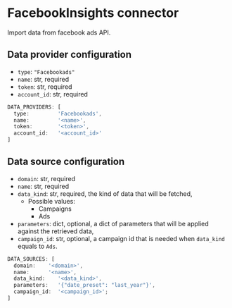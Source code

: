# FacebookInsights connector

Import data from facebook ads API.

## Data provider configuration

* `type`: `"Facebookads"`
* `name`: str, required
* `token`: str, required
* `account_id`: str, required

```javascript
DATA_PROVIDERS: [
  type:         'Facebookads',
  name:         '<name>',
  token:        '<token>',
  account_id:   '<account_id>'
]
```

## Data source configuration

* `domain`: str, required
* `name`: str, required
* `data_kind`: str, required, the kind of data that will be fetched,
    * Possible values:
        * Campaigns
        * Ads
* `parameters`: dict, optional, a dict of parameters that will be applied against the retrieved data,
* `campaign_id`: str, optional, a campaign id that is needed when `data_kind` equals to `Ads`.


```javascript
DATA_SOURCES: [
  domain:    '<domain>',
  name:      '<name>',
  data_kind:    '<data_kind>',
  parameters:   '{"date_preset": "last_year"}',
  campaign_id:  '<campaign_id>';
]
```

